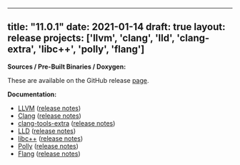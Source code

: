 
---
title: "11.0.1"
date: 2021-01-14
draft: true
layout: release
projects: ['llvm', 'clang', 'lld', 'clang-extra', 'libc++', 'polly', 'flang']
---

**Sources / Pre-Built Binaries / Doxygen:**

These are available on the GitHub release [page](https://github.com/llvm/llvm-project/releases/tag/llvmorg-11.0.1).

**Documentation:**
* [LLVM](/11.0.1/docs/index.html) ([release notes](/11.0.1/docs/ReleaseNotes.html))
* [Clang](/11.0.1/tools/clang/docs/index.html) ([release notes](/11.0.1/tools/clang/docs/ReleaseNotes.html))
* [clang-tools-extra](/11.0.1/tools/clang/tools/extra/docs/index.html) ([release notes](/11.0.1/tools/clang/tools/extra/docs/ReleaseNotes.html))
* [LLD](/11.0.1/tools/lld/docs/index.html) ([release notes](/11.0.1/tools/lld/docs/ReleaseNotes.html))
* [libc++](/11.0.1/projects/libcxx/docs/index.html) ([release notes](/11.0.1/projects/libcxx/docs/ReleaseNotes.html))
* [Polly](/11.0.1/tools/polly/docs/index.html) ([release notes](/11.0.1/tools/polly/docs/ReleaseNotes.html))
* [Flang](/11.0.1/tools/flang/docs/index.html) ([release notes](/11.0.1/tools/flang/docs/ReleaseNotes.html))


